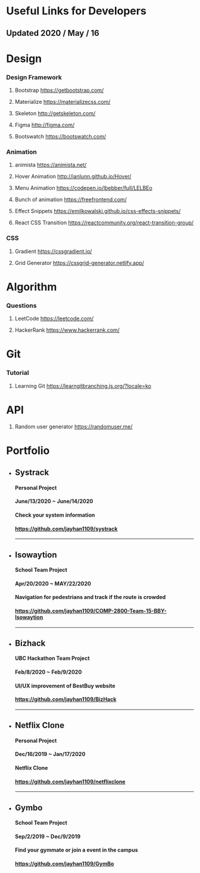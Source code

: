 # Useful Links for Developers

## Updated 2020 / May / 16

# Design

### Design Framework

1. Bootstrap
   https://getbootstrap.com/

2. Materialize
   https://materializecss.com/

3. Skeleton
   http://getskeleton.com/

4. Figma
   http://figma.com/

5. Bootswatch
   https://bootswatch.com/

### Animation

1. animista
   https://animista.net/

2. Hover Animation
   http://ianlunn.github.io/Hover/

3. Menu Animation
   https://codepen.io/lbebber/full/LELBEo

4. Bunch of animation
   https://freefrontend.com/

5. Effect Snippets
   https://emilkowalski.github.io/css-effects-snippets/

6. React CSS Transition
   https://reactcommunity.org/react-transition-group/

### CSS

1. Gradient
   https://cssgradient.io/

2. Grid Generator
   https://cssgrid-generator.netlify.app/

# Algorithm

### Questions

1. LeetCode
   https://leetcode.com/

2. HackerRank
   https://www.hackerrank.com/

# Git

### Tutorial

1. Learning Git
   https://learngitbranching.js.org/?locale=ko

# API

1. Random user generator
   https://randomuser.me/

# Portfolio

* ## Systrack

   #### Personal Project

   #### June/13/2020 ~ June/14/2020

   #### Check your system information

   #### https://github.com/jayhan1109/systrack
   
   ***

* ## Isowaytion

   #### School Team Project
   
   #### Apr/20/2020 ~ MAY/22/2020
   
   #### Navigation for pedestrians and track if the route is crowded
   
   #### https://github.com/jayhan1109/COMP-2800-Team-15-BBY-Isowaytion
   
   ***

* ## Bizhack
   
   #### UBC Hackathon Team Project
   
   #### Feb/8/2020 ~ Feb/9/2020
   
   #### UI/UX improvement of BestBuy website
   
   #### https://github.com/jayhan1109/BizHack
    
   ***
   
* ## Netflix Clone 

   #### Personal Project
   
   #### Dec/16/2019 ~ Jan/17/2020
   
   #### Netflix Clone

   #### https://github.com/jayhan1109/netflixclone
   
   ***
  
* ## Gymbo

   #### School Team Project
   
   #### Sep/2/2019 ~ Dec/9/2019
   
   #### Find your gymmate or join a event in the campus

   #### https://github.com/jayhan1109/GymBo


